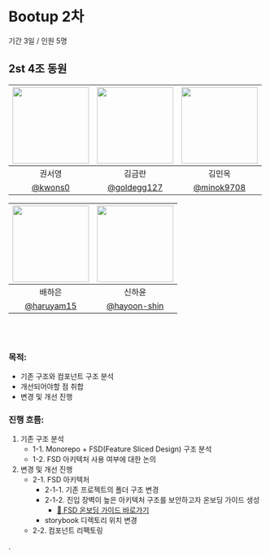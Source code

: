 # Bootup 2차

기간 3일 / 인원 5명

## 2st 4조 동원

| [<img src="https://avatars.githubusercontent.com/u/86402215?v=4" width="150" height="150"/>](https://github.com/kwons0) | [<img src="https://avatars.githubusercontent.com/u/31915107?v=4" width="150" height="150"/>](https://github.com/goldegg127) | [<img src="https://avatars.githubusercontent.com/u/69307683?v=4" width="150" height="150"/>](https://github.com/minok9708) |
| :---------------------------------------------------------------------------------------------------------------------: | :-------------------------------------------------------------------------------------------------------------------------: | :------------------------------------------------------------------------------------------------------------------------: |
|                                                         권서영                                                          |                                                           김금란                                                            |                                                           김민옥                                                           |
|                                          [@kwons0](https://github.com/kwons0)                                           |                                        [@goldegg127](https://github.com/goldegg127)                                         |                                         [@minok9708](https://github.com/minok9708)                                         |

| [<img src="https://avatars.githubusercontent.com/u/110523397?v=4" width="150" height="150"/>](https://github.com/haruyam15) | [<img src="https://avatars.githubusercontent.com/u/184901224?v=4" width="150" height="150"/>](https://github.com/hayoon-shin) |
| :-------------------------------------------------------------------------------------------------------------------------: | :---------------------------------------------------------------------------------------------------------------------------: |
|                                                           배하은                                                            |                                                            신하윤                                                             |
|                                         [@haruyam15](https://github.com/haruyam15)                                          |                                        [@hayoon-shin](https://github.com/hayoon-shin)                                         |

<br/>
<br/>

### 목적:

- 기존 구조와 컴포넌트 구조 분석
- 개선되어야할 점 취합
- 변경 및 개선 진행

### 진행 흐름:

1. 기존 구조 분석
   - 1-1. Monorepo + FSD(Feature Sliced Design) 구조 분석
   - 1-2. FSD 아키텍처 사용 여부에 대한 논의
2. 변경 및 개선 진행
   - 2-1. FSD 아키텍처
     - 2-1-1. 기존 프로젝트의 폴더 구조 변경
     - 2-1-2. 진입 장벽이 높은 아키텍처 구조를 보안하고자 온보딩 가이드 생성
       - [🔗 FSD 온보딩 가이드 바로가기](https://www.notion.so/FSD-Onboarding-Guide-20ea3f519ab88010a4c2faf71acf5ac0?source=copy_link)
     - storybook 디렉토리 위치 변경
   - 2-2. 컴포넌트 리팩토링

.
